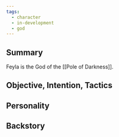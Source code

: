 ```yaml
---
tags:
  - character
  - in-development
  - god
---
```

## Summary

Feyla is the God of the [[Pole of Darkness]].


## Objective, Intention, Tactics


## Personality


## Backstory